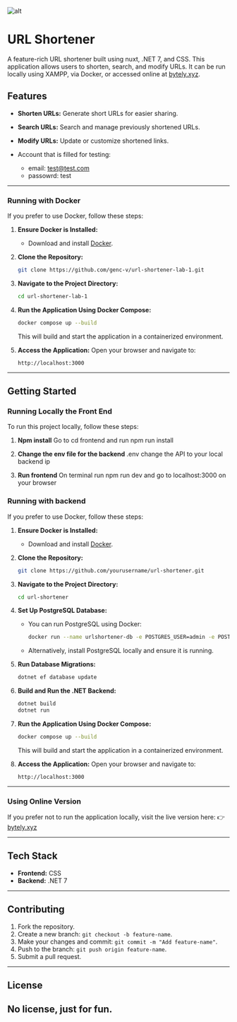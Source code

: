 ![alt](https://i.ibb.co/NYYLTPz/logo.png)

# URL Shortener

A feature-rich URL shortener built using nuxt, .NET 7, and CSS. This application allows users to shorten, search, and modify URLs. It can be run locally using XAMPP, via Docker, or accessed online at [bytely.xyz](https://bytely.xyz).

## Features

- **Shorten URLs:** Generate short URLs for easier sharing.
- **Search URLs:** Search and manage previously shortened URLs.
- **Modify URLs:** Update or customize shortened links.

- Account that is filled for testing:
  - email: test@test.com
  - passowrd: test

---

### Running with Docker

If you prefer to use Docker, follow these steps:

1. **Ensure Docker is Installed:**

   - Download and install [Docker](https://www.docker.com/).

2. **Clone the Repository:**

   ```bash
   git clone https://github.com/genc-v/url-shortener-lab-1.git
   ```

3. **Navigate to the Project Directory:**

   ```bash
   cd url-shortener-lab-1
   ```

4. **Run the Application Using Docker Compose:**

   ```bash
   docker compose up --build
   ```

   This will build and start the application in a containerized environment.

5. **Access the Application:**
   Open your browser and navigate to:
   ```
   http://localhost:3000
   ```

---

## Getting Started

### Running Locally the Front End

To run this project locally, follow these steps:

1. **Npm install**
   Go to cd frontend and run npm run install

2. **Change the env file for the backend**
   .env change the API to your local backend ip

3. **Run frontend**
   On terminal run npm run dev and go to localhost:3000 on your browser

### Running with backend

If you prefer to use Docker, follow these steps:

1. **Ensure Docker is Installed:**

   - Download and install [Docker](https://www.docker.com/).

2. **Clone the Repository:**

   ```bash
   git clone https://github.com/yourusername/url-shortener.git
   ```

3. **Navigate to the Project Directory:**

   ```bash
   cd url-shortener
   ```

4. **Set Up PostgreSQL Database:**

   - You can run PostgreSQL using Docker:
     ```bash
     docker run --name urlshortener-db -e POSTGRES_USER=admin -e POSTGRES_PASSWORD=admin -e POSTGRES_DB=urlshortener -p 5432:5432 -d postgres
     ```
   - Alternatively, install PostgreSQL locally and ensure it is running.

5. **Run Database Migrations:**

   ```bash
   dotnet ef database update
   ```

6. **Build and Run the .NET Backend:**

   ```bash
   dotnet build
   dotnet run
   ```

7. **Run the Application Using Docker Compose:**

   ```bash
   docker compose up --build
   ```

   This will build and start the application in a containerized environment.

8. **Access the Application:**
   Open your browser and navigate to:
   ```
   http://localhost:3000
   ```

---

### Using Online Version

If you prefer not to run the application locally, visit the live version here:
👉 [bytely.xyz](https://bytely.xyz)

---

## Tech Stack

- **Frontend:** CSS
- **Backend:** .NET 7

---

## Contributing

1. Fork the repository.
2. Create a new branch: `git checkout -b feature-name`.
3. Make your changes and commit: `git commit -m "Add feature-name"`.
4. Push to the branch: `git push origin feature-name`.
5. Submit a pull request.

---

## License

No license, just for fun.
---


